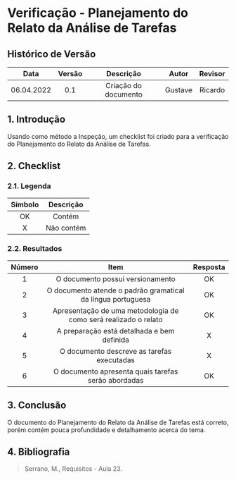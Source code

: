 # Verificação - Planejamento do Relato da Análise de Tarefas

## Histórico de Versão

|    Data    | Versão |      Descrição       |  Autor  | Revisor |
| :--------: | :----: | :------------------: | :-----: | :-----: |
| 06.04.2022 |  0.1   | Criação do documento | Gustave | Ricardo |

## 1. Introdução

<p style="text-align: justify;">Usando como método a Inspeção, um checklist foi criado para a verificação do Planejamento do Relato da Análise de Tarefas.
</p>

## 2. Checklist

### 2.1. Legenda

| Símbolo | Descrição  |
| :-----: | :--------: |
|   OK    |   Contém   |
|    X    | Não contém |

### 2.2. Resultados

| Número |                              Item                               | Resposta |
| :----: | :-------------------------------------------------------------: | :------: |
|   1    |                O documento possui versionamento                 |    OK    |
|   2    |   O documento atende o padrão gramatical da língua portuguesa   |    OK    |
|   3    | Apresentação de uma metodologia de como será realizado o relato |    OK    |
|   4    |           A preparação está detalhada e bem definida            |    X     |
|   5    |           O documento descreve as tarefas executadas            |    X     |
|   6    |       O documento apresenta quais tarefas serão abordadas       |    OK    |

## 3. Conclusão

<p style="text-align: justify;">O documento do Planejamento do Relato da Análise de Tarefas está correto, porém contém pouca profundidade e detalhamento acerca do tema.
</p>

## 4. Bibliografia

> Serrano, M., Requisitos - Aula 23.
